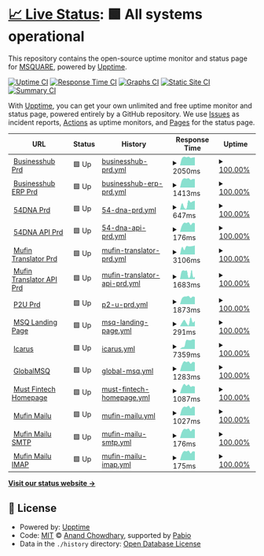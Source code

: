 # [📈 Live Status](https://newstatus.mufin.lol): <!--live status--> **🟩 All systems operational**

This repository contains the open-source uptime monitor and status page for [MSQUARE](https://newstatus.mufin.lol), powered by [Upptime](https://github.com/upptime/upptime).

[![Uptime CI](https://github.com/globalmsq/mufin-uptime/workflows/Uptime%20CI/badge.svg)](https://github.com/globalmsq/mufin-uptime/actions?query=workflow%3A%22Uptime+CI%22)
[![Response Time CI](https://github.com/globalmsq/mufin-uptime/workflows/Response%20Time%20CI/badge.svg)](https://github.com/globalmsq/mufin-uptime/actions?query=workflow%3A%22Response+Time+CI%22)
[![Graphs CI](https://github.com/globalmsq/mufin-uptime/workflows/Graphs%20CI/badge.svg)](https://github.com/globalmsq/mufin-uptime/actions?query=workflow%3A%22Graphs+CI%22)
[![Static Site CI](https://github.com/globalmsq/mufin-uptime/workflows/Static%20Site%20CI/badge.svg)](https://github.com/globalmsq/mufin-uptime/actions?query=workflow%3A%22Static+Site+CI%22)
[![Summary CI](https://github.com/globalmsq/mufin-uptime/workflows/Summary%20CI/badge.svg)](https://github.com/globalmsq/mufin-uptime/actions?query=workflow%3A%22Summary+CI%22)

With [Upptime](https://upptime.js.org), you can get your own unlimited and free uptime monitor and status page, powered entirely by a GitHub repository. We use [Issues](https://github.com/globalmsq/mufin-uptime/issues) as incident reports, [Actions](https://github.com/globalmsq/mufin-uptime/actions) as uptime monitors, and [Pages](https://newstatus.mufin.lol) for the status page.

<!--start: status pages-->
<!-- This summary is generated by Upptime (https://github.com/upptime/upptime) -->
<!-- Do not edit this manually, your changes will be overwritten -->
<!-- prettier-ignore -->
| URL | Status | History | Response Time | Uptime |
| --- | ------ | ------- | ------------- | ------ |
| <img alt="" src="https://icons.duckduckgo.com/ip3/businesshub.co.kr.ico" height="13"> [Businesshub Prd](https://businesshub.co.kr/) | 🟩 Up | [businesshub-prd.yml](https://github.com/globalmsq/mufin-uptime/commits/HEAD/history/businesshub-prd.yml) | <details><summary><img alt="Response time graph" src="./graphs/businesshub-prd/response-time-week.png" height="20"> 2050ms</summary><br><a href="https://newstatus.mufin.lol/history/businesshub-prd"><img alt="Response time 2102" src="https://img.shields.io/endpoint?url=https%3A%2F%2Fraw.githubusercontent.com%2Fglobalmsq%2Fmufin-uptime%2FHEAD%2Fapi%2Fbusinesshub-prd%2Fresponse-time.json"></a><br><a href="https://newstatus.mufin.lol/history/businesshub-prd"><img alt="24-hour response time 2156" src="https://img.shields.io/endpoint?url=https%3A%2F%2Fraw.githubusercontent.com%2Fglobalmsq%2Fmufin-uptime%2FHEAD%2Fapi%2Fbusinesshub-prd%2Fresponse-time-day.json"></a><br><a href="https://newstatus.mufin.lol/history/businesshub-prd"><img alt="7-day response time 2050" src="https://img.shields.io/endpoint?url=https%3A%2F%2Fraw.githubusercontent.com%2Fglobalmsq%2Fmufin-uptime%2FHEAD%2Fapi%2Fbusinesshub-prd%2Fresponse-time-week.json"></a><br><a href="https://newstatus.mufin.lol/history/businesshub-prd"><img alt="30-day response time 2079" src="https://img.shields.io/endpoint?url=https%3A%2F%2Fraw.githubusercontent.com%2Fglobalmsq%2Fmufin-uptime%2FHEAD%2Fapi%2Fbusinesshub-prd%2Fresponse-time-month.json"></a><br><a href="https://newstatus.mufin.lol/history/businesshub-prd"><img alt="1-year response time 2102" src="https://img.shields.io/endpoint?url=https%3A%2F%2Fraw.githubusercontent.com%2Fglobalmsq%2Fmufin-uptime%2FHEAD%2Fapi%2Fbusinesshub-prd%2Fresponse-time-year.json"></a></details> | <details><summary><a href="https://newstatus.mufin.lol/history/businesshub-prd">100.00%</a></summary><a href="https://newstatus.mufin.lol/history/businesshub-prd"><img alt="All-time uptime 100.00%" src="https://img.shields.io/endpoint?url=https%3A%2F%2Fraw.githubusercontent.com%2Fglobalmsq%2Fmufin-uptime%2FHEAD%2Fapi%2Fbusinesshub-prd%2Fuptime.json"></a><br><a href="https://newstatus.mufin.lol/history/businesshub-prd"><img alt="24-hour uptime 100.00%" src="https://img.shields.io/endpoint?url=https%3A%2F%2Fraw.githubusercontent.com%2Fglobalmsq%2Fmufin-uptime%2FHEAD%2Fapi%2Fbusinesshub-prd%2Fuptime-day.json"></a><br><a href="https://newstatus.mufin.lol/history/businesshub-prd"><img alt="7-day uptime 100.00%" src="https://img.shields.io/endpoint?url=https%3A%2F%2Fraw.githubusercontent.com%2Fglobalmsq%2Fmufin-uptime%2FHEAD%2Fapi%2Fbusinesshub-prd%2Fuptime-week.json"></a><br><a href="https://newstatus.mufin.lol/history/businesshub-prd"><img alt="30-day uptime 100.00%" src="https://img.shields.io/endpoint?url=https%3A%2F%2Fraw.githubusercontent.com%2Fglobalmsq%2Fmufin-uptime%2FHEAD%2Fapi%2Fbusinesshub-prd%2Fuptime-month.json"></a><br><a href="https://newstatus.mufin.lol/history/businesshub-prd"><img alt="1-year uptime 100.00%" src="https://img.shields.io/endpoint?url=https%3A%2F%2Fraw.githubusercontent.com%2Fglobalmsq%2Fmufin-uptime%2FHEAD%2Fapi%2Fbusinesshub-prd%2Fuptime-year.json"></a></details>
| <img alt="" src="https://icons.duckduckgo.com/ip3/erp.businesshub.co.kr.ico" height="13"> [Businesshub ERP Prd](https://erp.businesshub.co.kr/) | 🟩 Up | [businesshub-erp-prd.yml](https://github.com/globalmsq/mufin-uptime/commits/HEAD/history/businesshub-erp-prd.yml) | <details><summary><img alt="Response time graph" src="./graphs/businesshub-erp-prd/response-time-week.png" height="20"> 1413ms</summary><br><a href="https://newstatus.mufin.lol/history/businesshub-erp-prd"><img alt="Response time 1420" src="https://img.shields.io/endpoint?url=https%3A%2F%2Fraw.githubusercontent.com%2Fglobalmsq%2Fmufin-uptime%2FHEAD%2Fapi%2Fbusinesshub-erp-prd%2Fresponse-time.json"></a><br><a href="https://newstatus.mufin.lol/history/businesshub-erp-prd"><img alt="24-hour response time 1537" src="https://img.shields.io/endpoint?url=https%3A%2F%2Fraw.githubusercontent.com%2Fglobalmsq%2Fmufin-uptime%2FHEAD%2Fapi%2Fbusinesshub-erp-prd%2Fresponse-time-day.json"></a><br><a href="https://newstatus.mufin.lol/history/businesshub-erp-prd"><img alt="7-day response time 1413" src="https://img.shields.io/endpoint?url=https%3A%2F%2Fraw.githubusercontent.com%2Fglobalmsq%2Fmufin-uptime%2FHEAD%2Fapi%2Fbusinesshub-erp-prd%2Fresponse-time-week.json"></a><br><a href="https://newstatus.mufin.lol/history/businesshub-erp-prd"><img alt="30-day response time 1432" src="https://img.shields.io/endpoint?url=https%3A%2F%2Fraw.githubusercontent.com%2Fglobalmsq%2Fmufin-uptime%2FHEAD%2Fapi%2Fbusinesshub-erp-prd%2Fresponse-time-month.json"></a><br><a href="https://newstatus.mufin.lol/history/businesshub-erp-prd"><img alt="1-year response time 1420" src="https://img.shields.io/endpoint?url=https%3A%2F%2Fraw.githubusercontent.com%2Fglobalmsq%2Fmufin-uptime%2FHEAD%2Fapi%2Fbusinesshub-erp-prd%2Fresponse-time-year.json"></a></details> | <details><summary><a href="https://newstatus.mufin.lol/history/businesshub-erp-prd">100.00%</a></summary><a href="https://newstatus.mufin.lol/history/businesshub-erp-prd"><img alt="All-time uptime 100.00%" src="https://img.shields.io/endpoint?url=https%3A%2F%2Fraw.githubusercontent.com%2Fglobalmsq%2Fmufin-uptime%2FHEAD%2Fapi%2Fbusinesshub-erp-prd%2Fuptime.json"></a><br><a href="https://newstatus.mufin.lol/history/businesshub-erp-prd"><img alt="24-hour uptime 100.00%" src="https://img.shields.io/endpoint?url=https%3A%2F%2Fraw.githubusercontent.com%2Fglobalmsq%2Fmufin-uptime%2FHEAD%2Fapi%2Fbusinesshub-erp-prd%2Fuptime-day.json"></a><br><a href="https://newstatus.mufin.lol/history/businesshub-erp-prd"><img alt="7-day uptime 100.00%" src="https://img.shields.io/endpoint?url=https%3A%2F%2Fraw.githubusercontent.com%2Fglobalmsq%2Fmufin-uptime%2FHEAD%2Fapi%2Fbusinesshub-erp-prd%2Fuptime-week.json"></a><br><a href="https://newstatus.mufin.lol/history/businesshub-erp-prd"><img alt="30-day uptime 100.00%" src="https://img.shields.io/endpoint?url=https%3A%2F%2Fraw.githubusercontent.com%2Fglobalmsq%2Fmufin-uptime%2FHEAD%2Fapi%2Fbusinesshub-erp-prd%2Fuptime-month.json"></a><br><a href="https://newstatus.mufin.lol/history/businesshub-erp-prd"><img alt="1-year uptime 100.00%" src="https://img.shields.io/endpoint?url=https%3A%2F%2Fraw.githubusercontent.com%2Fglobalmsq%2Fmufin-uptime%2FHEAD%2Fapi%2Fbusinesshub-erp-prd%2Fuptime-year.json"></a></details>
| <img alt="" src="https://icons.duckduckgo.com/ip3/www.54dnatype.com.ico" height="13"> [54DNA Prd](https://www.54dnatype.com/) | 🟩 Up | [54-dna-prd.yml](https://github.com/globalmsq/mufin-uptime/commits/HEAD/history/54-dna-prd.yml) | <details><summary><img alt="Response time graph" src="./graphs/54-dna-prd/response-time-week.png" height="20"> 647ms</summary><br><a href="https://newstatus.mufin.lol/history/54-dna-prd"><img alt="Response time 540" src="https://img.shields.io/endpoint?url=https%3A%2F%2Fraw.githubusercontent.com%2Fglobalmsq%2Fmufin-uptime%2FHEAD%2Fapi%2F54-dna-prd%2Fresponse-time.json"></a><br><a href="https://newstatus.mufin.lol/history/54-dna-prd"><img alt="24-hour response time 889" src="https://img.shields.io/endpoint?url=https%3A%2F%2Fraw.githubusercontent.com%2Fglobalmsq%2Fmufin-uptime%2FHEAD%2Fapi%2F54-dna-prd%2Fresponse-time-day.json"></a><br><a href="https://newstatus.mufin.lol/history/54-dna-prd"><img alt="7-day response time 647" src="https://img.shields.io/endpoint?url=https%3A%2F%2Fraw.githubusercontent.com%2Fglobalmsq%2Fmufin-uptime%2FHEAD%2Fapi%2F54-dna-prd%2Fresponse-time-week.json"></a><br><a href="https://newstatus.mufin.lol/history/54-dna-prd"><img alt="30-day response time 534" src="https://img.shields.io/endpoint?url=https%3A%2F%2Fraw.githubusercontent.com%2Fglobalmsq%2Fmufin-uptime%2FHEAD%2Fapi%2F54-dna-prd%2Fresponse-time-month.json"></a><br><a href="https://newstatus.mufin.lol/history/54-dna-prd"><img alt="1-year response time 540" src="https://img.shields.io/endpoint?url=https%3A%2F%2Fraw.githubusercontent.com%2Fglobalmsq%2Fmufin-uptime%2FHEAD%2Fapi%2F54-dna-prd%2Fresponse-time-year.json"></a></details> | <details><summary><a href="https://newstatus.mufin.lol/history/54-dna-prd">100.00%</a></summary><a href="https://newstatus.mufin.lol/history/54-dna-prd"><img alt="All-time uptime 100.00%" src="https://img.shields.io/endpoint?url=https%3A%2F%2Fraw.githubusercontent.com%2Fglobalmsq%2Fmufin-uptime%2FHEAD%2Fapi%2F54-dna-prd%2Fuptime.json"></a><br><a href="https://newstatus.mufin.lol/history/54-dna-prd"><img alt="24-hour uptime 100.00%" src="https://img.shields.io/endpoint?url=https%3A%2F%2Fraw.githubusercontent.com%2Fglobalmsq%2Fmufin-uptime%2FHEAD%2Fapi%2F54-dna-prd%2Fuptime-day.json"></a><br><a href="https://newstatus.mufin.lol/history/54-dna-prd"><img alt="7-day uptime 100.00%" src="https://img.shields.io/endpoint?url=https%3A%2F%2Fraw.githubusercontent.com%2Fglobalmsq%2Fmufin-uptime%2FHEAD%2Fapi%2F54-dna-prd%2Fuptime-week.json"></a><br><a href="https://newstatus.mufin.lol/history/54-dna-prd"><img alt="30-day uptime 100.00%" src="https://img.shields.io/endpoint?url=https%3A%2F%2Fraw.githubusercontent.com%2Fglobalmsq%2Fmufin-uptime%2FHEAD%2Fapi%2F54-dna-prd%2Fuptime-month.json"></a><br><a href="https://newstatus.mufin.lol/history/54-dna-prd"><img alt="1-year uptime 100.00%" src="https://img.shields.io/endpoint?url=https%3A%2F%2Fraw.githubusercontent.com%2Fglobalmsq%2Fmufin-uptime%2FHEAD%2Fapi%2F54-dna-prd%2Fuptime-year.json"></a></details>
| <img alt="" src="https://icons.duckduckgo.com/ip3/null.ico" height="13"> [54DNA API Prd](api.54dnatype.com) | 🟩 Up | [54-dna-api-prd.yml](https://github.com/globalmsq/mufin-uptime/commits/HEAD/history/54-dna-api-prd.yml) | <details><summary><img alt="Response time graph" src="./graphs/54-dna-api-prd/response-time-week.png" height="20"> 176ms</summary><br><a href="https://newstatus.mufin.lol/history/54-dna-api-prd"><img alt="Response time 173" src="https://img.shields.io/endpoint?url=https%3A%2F%2Fraw.githubusercontent.com%2Fglobalmsq%2Fmufin-uptime%2FHEAD%2Fapi%2F54-dna-api-prd%2Fresponse-time.json"></a><br><a href="https://newstatus.mufin.lol/history/54-dna-api-prd"><img alt="24-hour response time 192" src="https://img.shields.io/endpoint?url=https%3A%2F%2Fraw.githubusercontent.com%2Fglobalmsq%2Fmufin-uptime%2FHEAD%2Fapi%2F54-dna-api-prd%2Fresponse-time-day.json"></a><br><a href="https://newstatus.mufin.lol/history/54-dna-api-prd"><img alt="7-day response time 176" src="https://img.shields.io/endpoint?url=https%3A%2F%2Fraw.githubusercontent.com%2Fglobalmsq%2Fmufin-uptime%2FHEAD%2Fapi%2F54-dna-api-prd%2Fresponse-time-week.json"></a><br><a href="https://newstatus.mufin.lol/history/54-dna-api-prd"><img alt="30-day response time 172" src="https://img.shields.io/endpoint?url=https%3A%2F%2Fraw.githubusercontent.com%2Fglobalmsq%2Fmufin-uptime%2FHEAD%2Fapi%2F54-dna-api-prd%2Fresponse-time-month.json"></a><br><a href="https://newstatus.mufin.lol/history/54-dna-api-prd"><img alt="1-year response time 173" src="https://img.shields.io/endpoint?url=https%3A%2F%2Fraw.githubusercontent.com%2Fglobalmsq%2Fmufin-uptime%2FHEAD%2Fapi%2F54-dna-api-prd%2Fresponse-time-year.json"></a></details> | <details><summary><a href="https://newstatus.mufin.lol/history/54-dna-api-prd">100.00%</a></summary><a href="https://newstatus.mufin.lol/history/54-dna-api-prd"><img alt="All-time uptime 100.00%" src="https://img.shields.io/endpoint?url=https%3A%2F%2Fraw.githubusercontent.com%2Fglobalmsq%2Fmufin-uptime%2FHEAD%2Fapi%2F54-dna-api-prd%2Fuptime.json"></a><br><a href="https://newstatus.mufin.lol/history/54-dna-api-prd"><img alt="24-hour uptime 100.00%" src="https://img.shields.io/endpoint?url=https%3A%2F%2Fraw.githubusercontent.com%2Fglobalmsq%2Fmufin-uptime%2FHEAD%2Fapi%2F54-dna-api-prd%2Fuptime-day.json"></a><br><a href="https://newstatus.mufin.lol/history/54-dna-api-prd"><img alt="7-day uptime 100.00%" src="https://img.shields.io/endpoint?url=https%3A%2F%2Fraw.githubusercontent.com%2Fglobalmsq%2Fmufin-uptime%2FHEAD%2Fapi%2F54-dna-api-prd%2Fuptime-week.json"></a><br><a href="https://newstatus.mufin.lol/history/54-dna-api-prd"><img alt="30-day uptime 100.00%" src="https://img.shields.io/endpoint?url=https%3A%2F%2Fraw.githubusercontent.com%2Fglobalmsq%2Fmufin-uptime%2FHEAD%2Fapi%2F54-dna-api-prd%2Fuptime-month.json"></a><br><a href="https://newstatus.mufin.lol/history/54-dna-api-prd"><img alt="1-year uptime 100.00%" src="https://img.shields.io/endpoint?url=https%3A%2F%2Fraw.githubusercontent.com%2Fglobalmsq%2Fmufin-uptime%2FHEAD%2Fapi%2F54-dna-api-prd%2Fuptime-year.json"></a></details>
| <img alt="" src="https://icons.duckduckgo.com/ip3/translator.mufin.lol.ico" height="13"> [Mufin Translator Prd](https://translator.mufin.lol/) | 🟩 Up | [mufin-translator-prd.yml](https://github.com/globalmsq/mufin-uptime/commits/HEAD/history/mufin-translator-prd.yml) | <details><summary><img alt="Response time graph" src="./graphs/mufin-translator-prd/response-time-week.png" height="20"> 3106ms</summary><br><a href="https://newstatus.mufin.lol/history/mufin-translator-prd"><img alt="Response time 2656" src="https://img.shields.io/endpoint?url=https%3A%2F%2Fraw.githubusercontent.com%2Fglobalmsq%2Fmufin-uptime%2FHEAD%2Fapi%2Fmufin-translator-prd%2Fresponse-time.json"></a><br><a href="https://newstatus.mufin.lol/history/mufin-translator-prd"><img alt="24-hour response time 3270" src="https://img.shields.io/endpoint?url=https%3A%2F%2Fraw.githubusercontent.com%2Fglobalmsq%2Fmufin-uptime%2FHEAD%2Fapi%2Fmufin-translator-prd%2Fresponse-time-day.json"></a><br><a href="https://newstatus.mufin.lol/history/mufin-translator-prd"><img alt="7-day response time 3106" src="https://img.shields.io/endpoint?url=https%3A%2F%2Fraw.githubusercontent.com%2Fglobalmsq%2Fmufin-uptime%2FHEAD%2Fapi%2Fmufin-translator-prd%2Fresponse-time-week.json"></a><br><a href="https://newstatus.mufin.lol/history/mufin-translator-prd"><img alt="30-day response time 2726" src="https://img.shields.io/endpoint?url=https%3A%2F%2Fraw.githubusercontent.com%2Fglobalmsq%2Fmufin-uptime%2FHEAD%2Fapi%2Fmufin-translator-prd%2Fresponse-time-month.json"></a><br><a href="https://newstatus.mufin.lol/history/mufin-translator-prd"><img alt="1-year response time 2656" src="https://img.shields.io/endpoint?url=https%3A%2F%2Fraw.githubusercontent.com%2Fglobalmsq%2Fmufin-uptime%2FHEAD%2Fapi%2Fmufin-translator-prd%2Fresponse-time-year.json"></a></details> | <details><summary><a href="https://newstatus.mufin.lol/history/mufin-translator-prd">100.00%</a></summary><a href="https://newstatus.mufin.lol/history/mufin-translator-prd"><img alt="All-time uptime 100.00%" src="https://img.shields.io/endpoint?url=https%3A%2F%2Fraw.githubusercontent.com%2Fglobalmsq%2Fmufin-uptime%2FHEAD%2Fapi%2Fmufin-translator-prd%2Fuptime.json"></a><br><a href="https://newstatus.mufin.lol/history/mufin-translator-prd"><img alt="24-hour uptime 100.00%" src="https://img.shields.io/endpoint?url=https%3A%2F%2Fraw.githubusercontent.com%2Fglobalmsq%2Fmufin-uptime%2FHEAD%2Fapi%2Fmufin-translator-prd%2Fuptime-day.json"></a><br><a href="https://newstatus.mufin.lol/history/mufin-translator-prd"><img alt="7-day uptime 100.00%" src="https://img.shields.io/endpoint?url=https%3A%2F%2Fraw.githubusercontent.com%2Fglobalmsq%2Fmufin-uptime%2FHEAD%2Fapi%2Fmufin-translator-prd%2Fuptime-week.json"></a><br><a href="https://newstatus.mufin.lol/history/mufin-translator-prd"><img alt="30-day uptime 100.00%" src="https://img.shields.io/endpoint?url=https%3A%2F%2Fraw.githubusercontent.com%2Fglobalmsq%2Fmufin-uptime%2FHEAD%2Fapi%2Fmufin-translator-prd%2Fuptime-month.json"></a><br><a href="https://newstatus.mufin.lol/history/mufin-translator-prd"><img alt="1-year uptime 100.00%" src="https://img.shields.io/endpoint?url=https%3A%2F%2Fraw.githubusercontent.com%2Fglobalmsq%2Fmufin-uptime%2FHEAD%2Fapi%2Fmufin-translator-prd%2Fuptime-year.json"></a></details>
| <img alt="" src="https://icons.duckduckgo.com/ip3/prd-api-translator.mufin.lol.ico" height="13"> [Mufin Translator API Prd](https://prd-api-translator.mufin.lol/) | 🟩 Up | [mufin-translator-api-prd.yml](https://github.com/globalmsq/mufin-uptime/commits/HEAD/history/mufin-translator-api-prd.yml) | <details><summary><img alt="Response time graph" src="./graphs/mufin-translator-api-prd/response-time-week.png" height="20"> 1683ms</summary><br><a href="https://newstatus.mufin.lol/history/mufin-translator-api-prd"><img alt="Response time 1918" src="https://img.shields.io/endpoint?url=https%3A%2F%2Fraw.githubusercontent.com%2Fglobalmsq%2Fmufin-uptime%2FHEAD%2Fapi%2Fmufin-translator-api-prd%2Fresponse-time.json"></a><br><a href="https://newstatus.mufin.lol/history/mufin-translator-api-prd"><img alt="24-hour response time 694" src="https://img.shields.io/endpoint?url=https%3A%2F%2Fraw.githubusercontent.com%2Fglobalmsq%2Fmufin-uptime%2FHEAD%2Fapi%2Fmufin-translator-api-prd%2Fresponse-time-day.json"></a><br><a href="https://newstatus.mufin.lol/history/mufin-translator-api-prd"><img alt="7-day response time 1683" src="https://img.shields.io/endpoint?url=https%3A%2F%2Fraw.githubusercontent.com%2Fglobalmsq%2Fmufin-uptime%2FHEAD%2Fapi%2Fmufin-translator-api-prd%2Fresponse-time-week.json"></a><br><a href="https://newstatus.mufin.lol/history/mufin-translator-api-prd"><img alt="30-day response time 1940" src="https://img.shields.io/endpoint?url=https%3A%2F%2Fraw.githubusercontent.com%2Fglobalmsq%2Fmufin-uptime%2FHEAD%2Fapi%2Fmufin-translator-api-prd%2Fresponse-time-month.json"></a><br><a href="https://newstatus.mufin.lol/history/mufin-translator-api-prd"><img alt="1-year response time 1918" src="https://img.shields.io/endpoint?url=https%3A%2F%2Fraw.githubusercontent.com%2Fglobalmsq%2Fmufin-uptime%2FHEAD%2Fapi%2Fmufin-translator-api-prd%2Fresponse-time-year.json"></a></details> | <details><summary><a href="https://newstatus.mufin.lol/history/mufin-translator-api-prd">100.00%</a></summary><a href="https://newstatus.mufin.lol/history/mufin-translator-api-prd"><img alt="All-time uptime 100.00%" src="https://img.shields.io/endpoint?url=https%3A%2F%2Fraw.githubusercontent.com%2Fglobalmsq%2Fmufin-uptime%2FHEAD%2Fapi%2Fmufin-translator-api-prd%2Fuptime.json"></a><br><a href="https://newstatus.mufin.lol/history/mufin-translator-api-prd"><img alt="24-hour uptime 100.00%" src="https://img.shields.io/endpoint?url=https%3A%2F%2Fraw.githubusercontent.com%2Fglobalmsq%2Fmufin-uptime%2FHEAD%2Fapi%2Fmufin-translator-api-prd%2Fuptime-day.json"></a><br><a href="https://newstatus.mufin.lol/history/mufin-translator-api-prd"><img alt="7-day uptime 100.00%" src="https://img.shields.io/endpoint?url=https%3A%2F%2Fraw.githubusercontent.com%2Fglobalmsq%2Fmufin-uptime%2FHEAD%2Fapi%2Fmufin-translator-api-prd%2Fuptime-week.json"></a><br><a href="https://newstatus.mufin.lol/history/mufin-translator-api-prd"><img alt="30-day uptime 100.00%" src="https://img.shields.io/endpoint?url=https%3A%2F%2Fraw.githubusercontent.com%2Fglobalmsq%2Fmufin-uptime%2FHEAD%2Fapi%2Fmufin-translator-api-prd%2Fuptime-month.json"></a><br><a href="https://newstatus.mufin.lol/history/mufin-translator-api-prd"><img alt="1-year uptime 100.00%" src="https://img.shields.io/endpoint?url=https%3A%2F%2Fraw.githubusercontent.com%2Fglobalmsq%2Fmufin-uptime%2FHEAD%2Fapi%2Fmufin-translator-api-prd%2Fuptime-year.json"></a></details>
| <img alt="" src="https://icons.duckduckgo.com/ip3/p2u.kr.ico" height="13"> [P2U Prd](https://p2u.kr) | 🟩 Up | [p2-u-prd.yml](https://github.com/globalmsq/mufin-uptime/commits/HEAD/history/p2-u-prd.yml) | <details><summary><img alt="Response time graph" src="./graphs/p2-u-prd/response-time-week.png" height="20"> 1873ms</summary><br><a href="https://newstatus.mufin.lol/history/p2-u-prd"><img alt="Response time 1873" src="https://img.shields.io/endpoint?url=https%3A%2F%2Fraw.githubusercontent.com%2Fglobalmsq%2Fmufin-uptime%2FHEAD%2Fapi%2Fp2-u-prd%2Fresponse-time.json"></a><br><a href="https://newstatus.mufin.lol/history/p2-u-prd"><img alt="24-hour response time 1992" src="https://img.shields.io/endpoint?url=https%3A%2F%2Fraw.githubusercontent.com%2Fglobalmsq%2Fmufin-uptime%2FHEAD%2Fapi%2Fp2-u-prd%2Fresponse-time-day.json"></a><br><a href="https://newstatus.mufin.lol/history/p2-u-prd"><img alt="7-day response time 1873" src="https://img.shields.io/endpoint?url=https%3A%2F%2Fraw.githubusercontent.com%2Fglobalmsq%2Fmufin-uptime%2FHEAD%2Fapi%2Fp2-u-prd%2Fresponse-time-week.json"></a><br><a href="https://newstatus.mufin.lol/history/p2-u-prd"><img alt="30-day response time 1873" src="https://img.shields.io/endpoint?url=https%3A%2F%2Fraw.githubusercontent.com%2Fglobalmsq%2Fmufin-uptime%2FHEAD%2Fapi%2Fp2-u-prd%2Fresponse-time-month.json"></a><br><a href="https://newstatus.mufin.lol/history/p2-u-prd"><img alt="1-year response time 1873" src="https://img.shields.io/endpoint?url=https%3A%2F%2Fraw.githubusercontent.com%2Fglobalmsq%2Fmufin-uptime%2FHEAD%2Fapi%2Fp2-u-prd%2Fresponse-time-year.json"></a></details> | <details><summary><a href="https://newstatus.mufin.lol/history/p2-u-prd">100.00%</a></summary><a href="https://newstatus.mufin.lol/history/p2-u-prd"><img alt="All-time uptime 100.00%" src="https://img.shields.io/endpoint?url=https%3A%2F%2Fraw.githubusercontent.com%2Fglobalmsq%2Fmufin-uptime%2FHEAD%2Fapi%2Fp2-u-prd%2Fuptime.json"></a><br><a href="https://newstatus.mufin.lol/history/p2-u-prd"><img alt="24-hour uptime 100.00%" src="https://img.shields.io/endpoint?url=https%3A%2F%2Fraw.githubusercontent.com%2Fglobalmsq%2Fmufin-uptime%2FHEAD%2Fapi%2Fp2-u-prd%2Fuptime-day.json"></a><br><a href="https://newstatus.mufin.lol/history/p2-u-prd"><img alt="7-day uptime 100.00%" src="https://img.shields.io/endpoint?url=https%3A%2F%2Fraw.githubusercontent.com%2Fglobalmsq%2Fmufin-uptime%2FHEAD%2Fapi%2Fp2-u-prd%2Fuptime-week.json"></a><br><a href="https://newstatus.mufin.lol/history/p2-u-prd"><img alt="30-day uptime 100.00%" src="https://img.shields.io/endpoint?url=https%3A%2F%2Fraw.githubusercontent.com%2Fglobalmsq%2Fmufin-uptime%2FHEAD%2Fapi%2Fp2-u-prd%2Fuptime-month.json"></a><br><a href="https://newstatus.mufin.lol/history/p2-u-prd"><img alt="1-year uptime 100.00%" src="https://img.shields.io/endpoint?url=https%3A%2F%2Fraw.githubusercontent.com%2Fglobalmsq%2Fmufin-uptime%2FHEAD%2Fapi%2Fp2-u-prd%2Fuptime-year.json"></a></details>
| <img alt="" src="https://icons.duckduckgo.com/ip3/msq.market.ico" height="13"> [MSQ Landing Page](https://msq.market) | 🟩 Up | [msq-landing-page.yml](https://github.com/globalmsq/mufin-uptime/commits/HEAD/history/msq-landing-page.yml) | <details><summary><img alt="Response time graph" src="./graphs/msq-landing-page/response-time-week.png" height="20"> 291ms</summary><br><a href="https://newstatus.mufin.lol/history/msq-landing-page"><img alt="Response time 332" src="https://img.shields.io/endpoint?url=https%3A%2F%2Fraw.githubusercontent.com%2Fglobalmsq%2Fmufin-uptime%2FHEAD%2Fapi%2Fmsq-landing-page%2Fresponse-time.json"></a><br><a href="https://newstatus.mufin.lol/history/msq-landing-page"><img alt="24-hour response time 360" src="https://img.shields.io/endpoint?url=https%3A%2F%2Fraw.githubusercontent.com%2Fglobalmsq%2Fmufin-uptime%2FHEAD%2Fapi%2Fmsq-landing-page%2Fresponse-time-day.json"></a><br><a href="https://newstatus.mufin.lol/history/msq-landing-page"><img alt="7-day response time 291" src="https://img.shields.io/endpoint?url=https%3A%2F%2Fraw.githubusercontent.com%2Fglobalmsq%2Fmufin-uptime%2FHEAD%2Fapi%2Fmsq-landing-page%2Fresponse-time-week.json"></a><br><a href="https://newstatus.mufin.lol/history/msq-landing-page"><img alt="30-day response time 332" src="https://img.shields.io/endpoint?url=https%3A%2F%2Fraw.githubusercontent.com%2Fglobalmsq%2Fmufin-uptime%2FHEAD%2Fapi%2Fmsq-landing-page%2Fresponse-time-month.json"></a><br><a href="https://newstatus.mufin.lol/history/msq-landing-page"><img alt="1-year response time 332" src="https://img.shields.io/endpoint?url=https%3A%2F%2Fraw.githubusercontent.com%2Fglobalmsq%2Fmufin-uptime%2FHEAD%2Fapi%2Fmsq-landing-page%2Fresponse-time-year.json"></a></details> | <details><summary><a href="https://newstatus.mufin.lol/history/msq-landing-page">100.00%</a></summary><a href="https://newstatus.mufin.lol/history/msq-landing-page"><img alt="All-time uptime 100.00%" src="https://img.shields.io/endpoint?url=https%3A%2F%2Fraw.githubusercontent.com%2Fglobalmsq%2Fmufin-uptime%2FHEAD%2Fapi%2Fmsq-landing-page%2Fuptime.json"></a><br><a href="https://newstatus.mufin.lol/history/msq-landing-page"><img alt="24-hour uptime 100.00%" src="https://img.shields.io/endpoint?url=https%3A%2F%2Fraw.githubusercontent.com%2Fglobalmsq%2Fmufin-uptime%2FHEAD%2Fapi%2Fmsq-landing-page%2Fuptime-day.json"></a><br><a href="https://newstatus.mufin.lol/history/msq-landing-page"><img alt="7-day uptime 100.00%" src="https://img.shields.io/endpoint?url=https%3A%2F%2Fraw.githubusercontent.com%2Fglobalmsq%2Fmufin-uptime%2FHEAD%2Fapi%2Fmsq-landing-page%2Fuptime-week.json"></a><br><a href="https://newstatus.mufin.lol/history/msq-landing-page"><img alt="30-day uptime 100.00%" src="https://img.shields.io/endpoint?url=https%3A%2F%2Fraw.githubusercontent.com%2Fglobalmsq%2Fmufin-uptime%2FHEAD%2Fapi%2Fmsq-landing-page%2Fuptime-month.json"></a><br><a href="https://newstatus.mufin.lol/history/msq-landing-page"><img alt="1-year uptime 100.00%" src="https://img.shields.io/endpoint?url=https%3A%2F%2Fraw.githubusercontent.com%2Fglobalmsq%2Fmufin-uptime%2FHEAD%2Fapi%2Fmsq-landing-page%2Fuptime-year.json"></a></details>
| <img alt="" src="https://icons.duckduckgo.com/ip3/icarus.mufin.lol.ico" height="13"> [Icarus](https://icarus.mufin.lol) | 🟩 Up | [icarus.yml](https://github.com/globalmsq/mufin-uptime/commits/HEAD/history/icarus.yml) | <details><summary><img alt="Response time graph" src="./graphs/icarus/response-time-week.png" height="20"> 7359ms</summary><br><a href="https://newstatus.mufin.lol/history/icarus"><img alt="Response time 8278" src="https://img.shields.io/endpoint?url=https%3A%2F%2Fraw.githubusercontent.com%2Fglobalmsq%2Fmufin-uptime%2FHEAD%2Fapi%2Ficarus%2Fresponse-time.json"></a><br><a href="https://newstatus.mufin.lol/history/icarus"><img alt="24-hour response time 8449" src="https://img.shields.io/endpoint?url=https%3A%2F%2Fraw.githubusercontent.com%2Fglobalmsq%2Fmufin-uptime%2FHEAD%2Fapi%2Ficarus%2Fresponse-time-day.json"></a><br><a href="https://newstatus.mufin.lol/history/icarus"><img alt="7-day response time 7359" src="https://img.shields.io/endpoint?url=https%3A%2F%2Fraw.githubusercontent.com%2Fglobalmsq%2Fmufin-uptime%2FHEAD%2Fapi%2Ficarus%2Fresponse-time-week.json"></a><br><a href="https://newstatus.mufin.lol/history/icarus"><img alt="30-day response time 8278" src="https://img.shields.io/endpoint?url=https%3A%2F%2Fraw.githubusercontent.com%2Fglobalmsq%2Fmufin-uptime%2FHEAD%2Fapi%2Ficarus%2Fresponse-time-month.json"></a><br><a href="https://newstatus.mufin.lol/history/icarus"><img alt="1-year response time 8278" src="https://img.shields.io/endpoint?url=https%3A%2F%2Fraw.githubusercontent.com%2Fglobalmsq%2Fmufin-uptime%2FHEAD%2Fapi%2Ficarus%2Fresponse-time-year.json"></a></details> | <details><summary><a href="https://newstatus.mufin.lol/history/icarus">100.00%</a></summary><a href="https://newstatus.mufin.lol/history/icarus"><img alt="All-time uptime 100.00%" src="https://img.shields.io/endpoint?url=https%3A%2F%2Fraw.githubusercontent.com%2Fglobalmsq%2Fmufin-uptime%2FHEAD%2Fapi%2Ficarus%2Fuptime.json"></a><br><a href="https://newstatus.mufin.lol/history/icarus"><img alt="24-hour uptime 100.00%" src="https://img.shields.io/endpoint?url=https%3A%2F%2Fraw.githubusercontent.com%2Fglobalmsq%2Fmufin-uptime%2FHEAD%2Fapi%2Ficarus%2Fuptime-day.json"></a><br><a href="https://newstatus.mufin.lol/history/icarus"><img alt="7-day uptime 100.00%" src="https://img.shields.io/endpoint?url=https%3A%2F%2Fraw.githubusercontent.com%2Fglobalmsq%2Fmufin-uptime%2FHEAD%2Fapi%2Ficarus%2Fuptime-week.json"></a><br><a href="https://newstatus.mufin.lol/history/icarus"><img alt="30-day uptime 100.00%" src="https://img.shields.io/endpoint?url=https%3A%2F%2Fraw.githubusercontent.com%2Fglobalmsq%2Fmufin-uptime%2FHEAD%2Fapi%2Ficarus%2Fuptime-month.json"></a><br><a href="https://newstatus.mufin.lol/history/icarus"><img alt="1-year uptime 100.00%" src="https://img.shields.io/endpoint?url=https%3A%2F%2Fraw.githubusercontent.com%2Fglobalmsq%2Fmufin-uptime%2FHEAD%2Fapi%2Ficarus%2Fuptime-year.json"></a></details>
| <img alt="" src="https://icons.duckduckgo.com/ip3/globalmsq.com.ico" height="13"> [GlobalMSQ](https://globalmsq.com) | 🟩 Up | [global-msq.yml](https://github.com/globalmsq/mufin-uptime/commits/HEAD/history/global-msq.yml) | <details><summary><img alt="Response time graph" src="./graphs/global-msq/response-time-week.png" height="20"> 1283ms</summary><br><a href="https://newstatus.mufin.lol/history/global-msq"><img alt="Response time 1243" src="https://img.shields.io/endpoint?url=https%3A%2F%2Fraw.githubusercontent.com%2Fglobalmsq%2Fmufin-uptime%2FHEAD%2Fapi%2Fglobal-msq%2Fresponse-time.json"></a><br><a href="https://newstatus.mufin.lol/history/global-msq"><img alt="24-hour response time 1397" src="https://img.shields.io/endpoint?url=https%3A%2F%2Fraw.githubusercontent.com%2Fglobalmsq%2Fmufin-uptime%2FHEAD%2Fapi%2Fglobal-msq%2Fresponse-time-day.json"></a><br><a href="https://newstatus.mufin.lol/history/global-msq"><img alt="7-day response time 1283" src="https://img.shields.io/endpoint?url=https%3A%2F%2Fraw.githubusercontent.com%2Fglobalmsq%2Fmufin-uptime%2FHEAD%2Fapi%2Fglobal-msq%2Fresponse-time-week.json"></a><br><a href="https://newstatus.mufin.lol/history/global-msq"><img alt="30-day response time 1243" src="https://img.shields.io/endpoint?url=https%3A%2F%2Fraw.githubusercontent.com%2Fglobalmsq%2Fmufin-uptime%2FHEAD%2Fapi%2Fglobal-msq%2Fresponse-time-month.json"></a><br><a href="https://newstatus.mufin.lol/history/global-msq"><img alt="1-year response time 1243" src="https://img.shields.io/endpoint?url=https%3A%2F%2Fraw.githubusercontent.com%2Fglobalmsq%2Fmufin-uptime%2FHEAD%2Fapi%2Fglobal-msq%2Fresponse-time-year.json"></a></details> | <details><summary><a href="https://newstatus.mufin.lol/history/global-msq">100.00%</a></summary><a href="https://newstatus.mufin.lol/history/global-msq"><img alt="All-time uptime 100.00%" src="https://img.shields.io/endpoint?url=https%3A%2F%2Fraw.githubusercontent.com%2Fglobalmsq%2Fmufin-uptime%2FHEAD%2Fapi%2Fglobal-msq%2Fuptime.json"></a><br><a href="https://newstatus.mufin.lol/history/global-msq"><img alt="24-hour uptime 100.00%" src="https://img.shields.io/endpoint?url=https%3A%2F%2Fraw.githubusercontent.com%2Fglobalmsq%2Fmufin-uptime%2FHEAD%2Fapi%2Fglobal-msq%2Fuptime-day.json"></a><br><a href="https://newstatus.mufin.lol/history/global-msq"><img alt="7-day uptime 100.00%" src="https://img.shields.io/endpoint?url=https%3A%2F%2Fraw.githubusercontent.com%2Fglobalmsq%2Fmufin-uptime%2FHEAD%2Fapi%2Fglobal-msq%2Fuptime-week.json"></a><br><a href="https://newstatus.mufin.lol/history/global-msq"><img alt="30-day uptime 100.00%" src="https://img.shields.io/endpoint?url=https%3A%2F%2Fraw.githubusercontent.com%2Fglobalmsq%2Fmufin-uptime%2FHEAD%2Fapi%2Fglobal-msq%2Fuptime-month.json"></a><br><a href="https://newstatus.mufin.lol/history/global-msq"><img alt="1-year uptime 100.00%" src="https://img.shields.io/endpoint?url=https%3A%2F%2Fraw.githubusercontent.com%2Fglobalmsq%2Fmufin-uptime%2FHEAD%2Fapi%2Fglobal-msq%2Fuptime-year.json"></a></details>
| <img alt="" src="https://icons.duckduckgo.com/ip3/mufin.co.kr.ico" height="13"> [Must Fintech Homepage](https://mufin.co.kr) | 🟩 Up | [must-fintech-homepage.yml](https://github.com/globalmsq/mufin-uptime/commits/HEAD/history/must-fintech-homepage.yml) | <details><summary><img alt="Response time graph" src="./graphs/must-fintech-homepage/response-time-week.png" height="20"> 1087ms</summary><br><a href="https://newstatus.mufin.lol/history/must-fintech-homepage"><img alt="Response time 1150" src="https://img.shields.io/endpoint?url=https%3A%2F%2Fraw.githubusercontent.com%2Fglobalmsq%2Fmufin-uptime%2FHEAD%2Fapi%2Fmust-fintech-homepage%2Fresponse-time.json"></a><br><a href="https://newstatus.mufin.lol/history/must-fintech-homepage"><img alt="24-hour response time 1184" src="https://img.shields.io/endpoint?url=https%3A%2F%2Fraw.githubusercontent.com%2Fglobalmsq%2Fmufin-uptime%2FHEAD%2Fapi%2Fmust-fintech-homepage%2Fresponse-time-day.json"></a><br><a href="https://newstatus.mufin.lol/history/must-fintech-homepage"><img alt="7-day response time 1087" src="https://img.shields.io/endpoint?url=https%3A%2F%2Fraw.githubusercontent.com%2Fglobalmsq%2Fmufin-uptime%2FHEAD%2Fapi%2Fmust-fintech-homepage%2Fresponse-time-week.json"></a><br><a href="https://newstatus.mufin.lol/history/must-fintech-homepage"><img alt="30-day response time 1150" src="https://img.shields.io/endpoint?url=https%3A%2F%2Fraw.githubusercontent.com%2Fglobalmsq%2Fmufin-uptime%2FHEAD%2Fapi%2Fmust-fintech-homepage%2Fresponse-time-month.json"></a><br><a href="https://newstatus.mufin.lol/history/must-fintech-homepage"><img alt="1-year response time 1150" src="https://img.shields.io/endpoint?url=https%3A%2F%2Fraw.githubusercontent.com%2Fglobalmsq%2Fmufin-uptime%2FHEAD%2Fapi%2Fmust-fintech-homepage%2Fresponse-time-year.json"></a></details> | <details><summary><a href="https://newstatus.mufin.lol/history/must-fintech-homepage">100.00%</a></summary><a href="https://newstatus.mufin.lol/history/must-fintech-homepage"><img alt="All-time uptime 100.00%" src="https://img.shields.io/endpoint?url=https%3A%2F%2Fraw.githubusercontent.com%2Fglobalmsq%2Fmufin-uptime%2FHEAD%2Fapi%2Fmust-fintech-homepage%2Fuptime.json"></a><br><a href="https://newstatus.mufin.lol/history/must-fintech-homepage"><img alt="24-hour uptime 100.00%" src="https://img.shields.io/endpoint?url=https%3A%2F%2Fraw.githubusercontent.com%2Fglobalmsq%2Fmufin-uptime%2FHEAD%2Fapi%2Fmust-fintech-homepage%2Fuptime-day.json"></a><br><a href="https://newstatus.mufin.lol/history/must-fintech-homepage"><img alt="7-day uptime 100.00%" src="https://img.shields.io/endpoint?url=https%3A%2F%2Fraw.githubusercontent.com%2Fglobalmsq%2Fmufin-uptime%2FHEAD%2Fapi%2Fmust-fintech-homepage%2Fuptime-week.json"></a><br><a href="https://newstatus.mufin.lol/history/must-fintech-homepage"><img alt="30-day uptime 100.00%" src="https://img.shields.io/endpoint?url=https%3A%2F%2Fraw.githubusercontent.com%2Fglobalmsq%2Fmufin-uptime%2FHEAD%2Fapi%2Fmust-fintech-homepage%2Fuptime-month.json"></a><br><a href="https://newstatus.mufin.lol/history/must-fintech-homepage"><img alt="1-year uptime 100.00%" src="https://img.shields.io/endpoint?url=https%3A%2F%2Fraw.githubusercontent.com%2Fglobalmsq%2Fmufin-uptime%2FHEAD%2Fapi%2Fmust-fintech-homepage%2Fuptime-year.json"></a></details>
| <img alt="" src="https://icons.duckduckgo.com/ip3/mail.mufin.co.kr.ico" height="13"> [Mufin Mailu](https://mail.mufin.co.kr) | 🟩 Up | [mufin-mailu.yml](https://github.com/globalmsq/mufin-uptime/commits/HEAD/history/mufin-mailu.yml) | <details><summary><img alt="Response time graph" src="./graphs/mufin-mailu/response-time-week.png" height="20"> 1027ms</summary><br><a href="https://newstatus.mufin.lol/history/mufin-mailu"><img alt="Response time 1029" src="https://img.shields.io/endpoint?url=https%3A%2F%2Fraw.githubusercontent.com%2Fglobalmsq%2Fmufin-uptime%2FHEAD%2Fapi%2Fmufin-mailu%2Fresponse-time.json"></a><br><a href="https://newstatus.mufin.lol/history/mufin-mailu"><img alt="24-hour response time 1073" src="https://img.shields.io/endpoint?url=https%3A%2F%2Fraw.githubusercontent.com%2Fglobalmsq%2Fmufin-uptime%2FHEAD%2Fapi%2Fmufin-mailu%2Fresponse-time-day.json"></a><br><a href="https://newstatus.mufin.lol/history/mufin-mailu"><img alt="7-day response time 1027" src="https://img.shields.io/endpoint?url=https%3A%2F%2Fraw.githubusercontent.com%2Fglobalmsq%2Fmufin-uptime%2FHEAD%2Fapi%2Fmufin-mailu%2Fresponse-time-week.json"></a><br><a href="https://newstatus.mufin.lol/history/mufin-mailu"><img alt="30-day response time 1029" src="https://img.shields.io/endpoint?url=https%3A%2F%2Fraw.githubusercontent.com%2Fglobalmsq%2Fmufin-uptime%2FHEAD%2Fapi%2Fmufin-mailu%2Fresponse-time-month.json"></a><br><a href="https://newstatus.mufin.lol/history/mufin-mailu"><img alt="1-year response time 1029" src="https://img.shields.io/endpoint?url=https%3A%2F%2Fraw.githubusercontent.com%2Fglobalmsq%2Fmufin-uptime%2FHEAD%2Fapi%2Fmufin-mailu%2Fresponse-time-year.json"></a></details> | <details><summary><a href="https://newstatus.mufin.lol/history/mufin-mailu">100.00%</a></summary><a href="https://newstatus.mufin.lol/history/mufin-mailu"><img alt="All-time uptime 100.00%" src="https://img.shields.io/endpoint?url=https%3A%2F%2Fraw.githubusercontent.com%2Fglobalmsq%2Fmufin-uptime%2FHEAD%2Fapi%2Fmufin-mailu%2Fuptime.json"></a><br><a href="https://newstatus.mufin.lol/history/mufin-mailu"><img alt="24-hour uptime 100.00%" src="https://img.shields.io/endpoint?url=https%3A%2F%2Fraw.githubusercontent.com%2Fglobalmsq%2Fmufin-uptime%2FHEAD%2Fapi%2Fmufin-mailu%2Fuptime-day.json"></a><br><a href="https://newstatus.mufin.lol/history/mufin-mailu"><img alt="7-day uptime 100.00%" src="https://img.shields.io/endpoint?url=https%3A%2F%2Fraw.githubusercontent.com%2Fglobalmsq%2Fmufin-uptime%2FHEAD%2Fapi%2Fmufin-mailu%2Fuptime-week.json"></a><br><a href="https://newstatus.mufin.lol/history/mufin-mailu"><img alt="30-day uptime 100.00%" src="https://img.shields.io/endpoint?url=https%3A%2F%2Fraw.githubusercontent.com%2Fglobalmsq%2Fmufin-uptime%2FHEAD%2Fapi%2Fmufin-mailu%2Fuptime-month.json"></a><br><a href="https://newstatus.mufin.lol/history/mufin-mailu"><img alt="1-year uptime 100.00%" src="https://img.shields.io/endpoint?url=https%3A%2F%2Fraw.githubusercontent.com%2Fglobalmsq%2Fmufin-uptime%2FHEAD%2Fapi%2Fmufin-mailu%2Fuptime-year.json"></a></details>
| <img alt="" src="https://icons.duckduckgo.com/ip3/null.ico" height="13"> [Mufin Mailu SMTP](mail.mufin.co.kr) | 🟩 Up | [mufin-mailu-smtp.yml](https://github.com/globalmsq/mufin-uptime/commits/HEAD/history/mufin-mailu-smtp.yml) | <details><summary><img alt="Response time graph" src="./graphs/mufin-mailu-smtp/response-time-week.png" height="20"> 176ms</summary><br><a href="https://newstatus.mufin.lol/history/mufin-mailu-smtp"><img alt="Response time 172" src="https://img.shields.io/endpoint?url=https%3A%2F%2Fraw.githubusercontent.com%2Fglobalmsq%2Fmufin-uptime%2FHEAD%2Fapi%2Fmufin-mailu-smtp%2Fresponse-time.json"></a><br><a href="https://newstatus.mufin.lol/history/mufin-mailu-smtp"><img alt="24-hour response time 192" src="https://img.shields.io/endpoint?url=https%3A%2F%2Fraw.githubusercontent.com%2Fglobalmsq%2Fmufin-uptime%2FHEAD%2Fapi%2Fmufin-mailu-smtp%2Fresponse-time-day.json"></a><br><a href="https://newstatus.mufin.lol/history/mufin-mailu-smtp"><img alt="7-day response time 176" src="https://img.shields.io/endpoint?url=https%3A%2F%2Fraw.githubusercontent.com%2Fglobalmsq%2Fmufin-uptime%2FHEAD%2Fapi%2Fmufin-mailu-smtp%2Fresponse-time-week.json"></a><br><a href="https://newstatus.mufin.lol/history/mufin-mailu-smtp"><img alt="30-day response time 172" src="https://img.shields.io/endpoint?url=https%3A%2F%2Fraw.githubusercontent.com%2Fglobalmsq%2Fmufin-uptime%2FHEAD%2Fapi%2Fmufin-mailu-smtp%2Fresponse-time-month.json"></a><br><a href="https://newstatus.mufin.lol/history/mufin-mailu-smtp"><img alt="1-year response time 172" src="https://img.shields.io/endpoint?url=https%3A%2F%2Fraw.githubusercontent.com%2Fglobalmsq%2Fmufin-uptime%2FHEAD%2Fapi%2Fmufin-mailu-smtp%2Fresponse-time-year.json"></a></details> | <details><summary><a href="https://newstatus.mufin.lol/history/mufin-mailu-smtp">100.00%</a></summary><a href="https://newstatus.mufin.lol/history/mufin-mailu-smtp"><img alt="All-time uptime 100.00%" src="https://img.shields.io/endpoint?url=https%3A%2F%2Fraw.githubusercontent.com%2Fglobalmsq%2Fmufin-uptime%2FHEAD%2Fapi%2Fmufin-mailu-smtp%2Fuptime.json"></a><br><a href="https://newstatus.mufin.lol/history/mufin-mailu-smtp"><img alt="24-hour uptime 100.00%" src="https://img.shields.io/endpoint?url=https%3A%2F%2Fraw.githubusercontent.com%2Fglobalmsq%2Fmufin-uptime%2FHEAD%2Fapi%2Fmufin-mailu-smtp%2Fuptime-day.json"></a><br><a href="https://newstatus.mufin.lol/history/mufin-mailu-smtp"><img alt="7-day uptime 100.00%" src="https://img.shields.io/endpoint?url=https%3A%2F%2Fraw.githubusercontent.com%2Fglobalmsq%2Fmufin-uptime%2FHEAD%2Fapi%2Fmufin-mailu-smtp%2Fuptime-week.json"></a><br><a href="https://newstatus.mufin.lol/history/mufin-mailu-smtp"><img alt="30-day uptime 100.00%" src="https://img.shields.io/endpoint?url=https%3A%2F%2Fraw.githubusercontent.com%2Fglobalmsq%2Fmufin-uptime%2FHEAD%2Fapi%2Fmufin-mailu-smtp%2Fuptime-month.json"></a><br><a href="https://newstatus.mufin.lol/history/mufin-mailu-smtp"><img alt="1-year uptime 100.00%" src="https://img.shields.io/endpoint?url=https%3A%2F%2Fraw.githubusercontent.com%2Fglobalmsq%2Fmufin-uptime%2FHEAD%2Fapi%2Fmufin-mailu-smtp%2Fuptime-year.json"></a></details>
| <img alt="" src="https://icons.duckduckgo.com/ip3/null.ico" height="13"> [Mufin Mailu IMAP](mail.mufin.co.kr) | 🟩 Up | [mufin-mailu-imap.yml](https://github.com/globalmsq/mufin-uptime/commits/HEAD/history/mufin-mailu-imap.yml) | <details><summary><img alt="Response time graph" src="./graphs/mufin-mailu-imap/response-time-week.png" height="20"> 175ms</summary><br><a href="https://newstatus.mufin.lol/history/mufin-mailu-imap"><img alt="Response time 171" src="https://img.shields.io/endpoint?url=https%3A%2F%2Fraw.githubusercontent.com%2Fglobalmsq%2Fmufin-uptime%2FHEAD%2Fapi%2Fmufin-mailu-imap%2Fresponse-time.json"></a><br><a href="https://newstatus.mufin.lol/history/mufin-mailu-imap"><img alt="24-hour response time 189" src="https://img.shields.io/endpoint?url=https%3A%2F%2Fraw.githubusercontent.com%2Fglobalmsq%2Fmufin-uptime%2FHEAD%2Fapi%2Fmufin-mailu-imap%2Fresponse-time-day.json"></a><br><a href="https://newstatus.mufin.lol/history/mufin-mailu-imap"><img alt="7-day response time 175" src="https://img.shields.io/endpoint?url=https%3A%2F%2Fraw.githubusercontent.com%2Fglobalmsq%2Fmufin-uptime%2FHEAD%2Fapi%2Fmufin-mailu-imap%2Fresponse-time-week.json"></a><br><a href="https://newstatus.mufin.lol/history/mufin-mailu-imap"><img alt="30-day response time 171" src="https://img.shields.io/endpoint?url=https%3A%2F%2Fraw.githubusercontent.com%2Fglobalmsq%2Fmufin-uptime%2FHEAD%2Fapi%2Fmufin-mailu-imap%2Fresponse-time-month.json"></a><br><a href="https://newstatus.mufin.lol/history/mufin-mailu-imap"><img alt="1-year response time 171" src="https://img.shields.io/endpoint?url=https%3A%2F%2Fraw.githubusercontent.com%2Fglobalmsq%2Fmufin-uptime%2FHEAD%2Fapi%2Fmufin-mailu-imap%2Fresponse-time-year.json"></a></details> | <details><summary><a href="https://newstatus.mufin.lol/history/mufin-mailu-imap">100.00%</a></summary><a href="https://newstatus.mufin.lol/history/mufin-mailu-imap"><img alt="All-time uptime 100.00%" src="https://img.shields.io/endpoint?url=https%3A%2F%2Fraw.githubusercontent.com%2Fglobalmsq%2Fmufin-uptime%2FHEAD%2Fapi%2Fmufin-mailu-imap%2Fuptime.json"></a><br><a href="https://newstatus.mufin.lol/history/mufin-mailu-imap"><img alt="24-hour uptime 100.00%" src="https://img.shields.io/endpoint?url=https%3A%2F%2Fraw.githubusercontent.com%2Fglobalmsq%2Fmufin-uptime%2FHEAD%2Fapi%2Fmufin-mailu-imap%2Fuptime-day.json"></a><br><a href="https://newstatus.mufin.lol/history/mufin-mailu-imap"><img alt="7-day uptime 100.00%" src="https://img.shields.io/endpoint?url=https%3A%2F%2Fraw.githubusercontent.com%2Fglobalmsq%2Fmufin-uptime%2FHEAD%2Fapi%2Fmufin-mailu-imap%2Fuptime-week.json"></a><br><a href="https://newstatus.mufin.lol/history/mufin-mailu-imap"><img alt="30-day uptime 100.00%" src="https://img.shields.io/endpoint?url=https%3A%2F%2Fraw.githubusercontent.com%2Fglobalmsq%2Fmufin-uptime%2FHEAD%2Fapi%2Fmufin-mailu-imap%2Fuptime-month.json"></a><br><a href="https://newstatus.mufin.lol/history/mufin-mailu-imap"><img alt="1-year uptime 100.00%" src="https://img.shields.io/endpoint?url=https%3A%2F%2Fraw.githubusercontent.com%2Fglobalmsq%2Fmufin-uptime%2FHEAD%2Fapi%2Fmufin-mailu-imap%2Fuptime-year.json"></a></details>

<!--end: status pages-->

[**Visit our status website →**](https://newstatus.mufin.lol)

## 📄 License

- Powered by: [Upptime](https://github.com/upptime/upptime)
- Code: [MIT](./LICENSE) © [Anand Chowdhary](https://anandchowdhary.com), supported by [Pabio](https://pabio.com)
- Data in the `./history` directory: [Open Database License](https://opendatacommons.org/licenses/odbl/1-0/)
